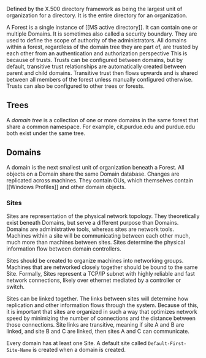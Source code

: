 Defined by the X.500 directory framework as being the largest unit of organization for a directory. It is the entire directory for an organization.

A Forest is a single instance of [[MS active directory]]. It can contain one or multiple Domains. It is sometimes also called a security boundary. They are used to define the scope of authority of the administrators.
All domains within a forest, regardless of the domain tree they are part of, are trusted by each other from an authentication and authorization perspective
	This is because of trusts. Trusts can be configured between domains, but by default, transitive trust relationships are automatically created between parent and child domains. Transitive trust then flows upwards and is shared between all members of the forest unless manually configured otherwise. Trusts can also be configured to other trees or forests.

## Trees

A *domain tree* is a collection of one or more domains in the same forest that share a common namespace. For example, cit.purdue.edu and purdue.edu both exist under the same tree. 
## Domains

A domain is the next smallest unit of organization beneath a Forest. All objects on a Domain share the same Domain database. Changes are replicated across machines. 
They contain OUs, which themselves contain [[Windows Profiles]] and other domain objects.

### Sites

Sites are representation of the physical network topology. They theoretically exist beneath Domains, but serve a different purpose than Domains. Domains are administrative tools, whereas sites are network tools. Machines within a site will be communicating between each other much, much more than machines between sites. Sites determine the physical information flow between domain controllers. 

Sites should be created to organize machines into networking groups. Machines that are networked closely together should be bound to the same Site. Formally, Sites represent a TCP/IP subnet with highly reliable and fast network connections, likely over ethernet mediated by a controller or switch. 

Sites can be linked together. The links between sites will determine how replication and other information flows through the system. Because of this, it is important that sites are organized in such a way that optimizes network speed by minimizing the number of connections and the distance between those connections. Site links are transitive, meaning if site A and B are linked, and site B and C are linked, then sites A and C can communicate. 

Every domain has at least one Site. A default site called `Default-First-Site-Name` is created when a domain is created. 